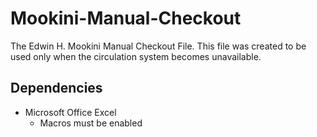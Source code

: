 # Mookini-Manual-Checkout
The Edwin H. Mookini Manual Checkout File. This file was created to be used only when the circulation system becomes unavailable. 

## Dependencies
  - Microsoft Office Excel
    - Macros must be enabled

